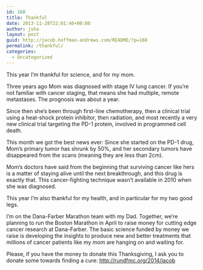 ```yaml
---
id: 168
title: Thankful
date: 2013-11-28T22:01:46+00:00
author: jsha
layout: post
guid: http://jacob.hoffman-andrews.com/README/?p=168
permalink: /thankful/
categories:
  - Uncategorized
---
```

This year I&#8217;m thankful for science, and for my mom.

Three years ago Mom was diagnosed with stage IV lung cancer. If you&#8217;re not familiar with cancer staging, that means she had multiple, remote metastases. The prognosis was about a year.

Since then she&#8217;s been through first-line chemotherapy, then a clinical trial using a heat-shock protein inhibitor, then radiation, and most recently a very new clinical trial targeting the PD-1 protein, involved in programmed cell death.

This month we got the best news ever: Since she started on the PD-1 drug, Mom&#8217;s primary tumor has shrunk by 50%, and her secondary tumors have disappeared from the scans (meaning they are less than 2cm).

Mom&#8217;s doctors have said from the beginning that surviving cancer like hers is a matter of staying alive until the next breakthrough, and this drug is exactly that. This cancer-fighting technique wasn&#8217;t available in 2010 when she was diagnosed.

This year I&#8217;m also thankful for my health, and in particular for my two good legs.

I&#8217;m on the Dana-Farber Marathon team with my Dad. Together, we&#8217;re planning to run the Boston Marathon in April to raise money for cutting edge cancer research at Dana-Farber. The basic science funded by money we raise is developing the insights to produce new and better treatments that millions of cancer patients like my mom are hanging on and waiting for.

Please, if you have the money to donate this Thanksgiving, I ask you to donate some towards finding a cure: http://rundfmc.org/2014/jacob